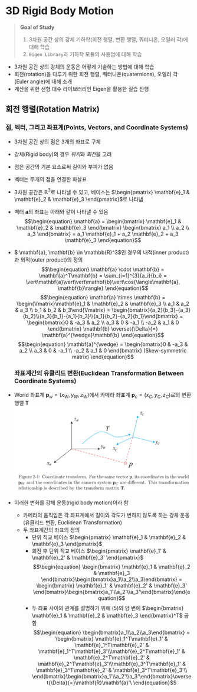 # 3D Rigid Body Motion
> **Goal of Study**
> 1. 3차원 공간 상의 강체 기하학(회전 행렬, 변환 행렬, 쿼터니온, 오일러 각)에 대해 학습
> 2. `Eigen Library`과 기하학 모듈의 사용법에 대해 학습

* 3차원 공간 상의 강체의 운동은 어떻게 기술하는 방법에 대해 학습
* 회전(rotation)을 다루기 위한 회전 행렬, 쿼터니온(quaternions), 오일러 각(Euler angle)에 대해 소개
* 계산을 위한 선형 대수 라이브러리인 Eigen을 활용한 실습 진행

## 회전 행렬(Rotation Matrix)
### 점, 벡터, 그리고 좌표계(Points, Vectors, and Coordinate Systems)
* 3차원 공간 상의 점은 3개의 좌표로 구체
* 강체(Rigid body)의 경우 *위치*와 *회전*을 고려
* 점은 공간의 기본 요소로써 길이와 부피가 없음
* 벡터는 두개의 점을 연결한 화살표
* 3차원 공간은 $\mathbb{R}^3$로 나타낼 수 있고, 베이스는 $\begin{pmatrix} \mathbf{e}_1 & \mathbf{e}_2 & \mathbf{e}_3 \end{pmatrix}$로 나타냄
* 벡터 $\mathbf{a}$의 좌표는 아래와 같이 나타낼 수 있음
  $$\begin{equation}
  \mathbf{a} = \begin{bmatrix} \mathbf{e}_1 & \mathbf{e}_2 & \mathbf{e}_3 \end{bmatrix} \begin{bmatrix} a_1 \\ a_2 \\ a_3 \end{bmatrix} = a_1 \mathbf{e}_1 + a_2 \mathbf{e}_2 + a_3 \mathbf{e}_3 
  \end{equation}$$
* $ \mathbf{a}, \mathbf{b} \in \mathbb{R}^3$인 경우의 내적(inner product)과 외적(outer product)의 정의
  $$\begin{equation}
  \mathbf{a} \cdot \mathbf{b} = \mathbf{a}^T\mathbf{b} = \sum_{i=1}^{3}{a_i}{b_i} = \vert\mathbf{a}\vert\vert\mathbf{b}\vert\cos{\langle\mathbf{a}, \mathbf{b}\rangle}
  \end{equation}$$
  $$\begin{equation}
  \mathbf{a} \times \mathbf{b} = \begin{Vmatrix}\mathbf{e}_1 & \mathbf{e}_2 & \mathbf{e}_3 \\ a_1 & a_2 & a_3 \\ b_1 & b_2 & b_3\end{Vmatrix} = \begin{bmatrix}{a_2}{b_3}-{a_3}{b_2}\\{a_3}{b_1}-{a_1}{b_3}\\{a_1}{b_2}-{a_2}{b_1}\end{bmatrix} = \begin{bmatrix}0 & -a_3 & a_2 \\ a_3 & 0 & -a_1 \\ -a_2 & a_1 & 0 \end{bmatrix} \mathbf{b} \overset{\Delta}{=} \mathbf{a}^{\wedge}\mathbf{b}
  \end{equation}$$
  $$\begin{equation}
  \mathbf{a}^{\wedge} = \begin{bmatrix}0 & -a_3 & a_2 \\ a_3 & 0 & -a_1 \\ -a_2 & a_1 & 0 \end{bmatrix} (Skew-symmetric matrix)
  \end{equation}$$
  
  ### 좌표계간의 유클리드 변환(Euclidean Transformation Between Coordinate Systems)
* World 좌표계 $\mathbf{p}_w = \left(x_W, y_W, z_W\right)$에서 카메라 좌표계 $\mathbf{p}_c = \left(x_C, y_C, z_C\right)$로의 변환 행렬 $\mathbf{T}$
  ![Figure 2-1](./resource/3d-rigid-body-motion-fig-2-1.jpg)
* 이러한 변화를 강체 운동(rigid body motion)이라 함
  * 카메라의 움직임은 각 좌표계에서 길이와 각도가 변하지 않도록 하는 강체 운동 (유클리드 변환, Euclidean Transformation)
  * 두 좌표계간의 좌표의 정의
    * 단위 직교 베이스 $\begin{pmatrix} \mathbf{e}_1 & \mathbf{e}_2 & \mathbf{e}_3 \end{pmatrix}$
    * 회전 후 단위 직교 베이스 $\begin{pmatrix} \mathbf{e}_1' & \mathbf{e}_2' & \mathbf{e}_3' \end{pmatrix}$
    $$\begin{equation} \begin{bmatrix} \mathbf{e}_1 & \mathbf{e}_2 & \mathbf{e}_3 \end{bmatrix}\begin{bmatrix}a_1\\a_2\\a_3\end{bmatrix} = \begin{bmatrix} \mathbf{e}_1' & \mathbf{e}_2' & \mathbf{e}_3' \end{bmatrix}\begin{bmatrix}a_1'\\a_2'\\a_3'\end{bmatrix}\end{equation}$$
    * 두 좌표 사이의 관계를 설명하기 위해 (5)의 양 변에 $\begin{bmatrix} \mathbf{e}_1 & \mathbf{e}_2 & \mathbf{e}_3 \end{bmatrix}^T$ 곱함
        $$\begin{equation}
        \begin{bmatrix}a_1\\a_2\\a_3\end{bmatrix} = \begin{bmatrix} \mathbf{e}_1^T\mathbf{e}_1' & \mathbf{e}_1^T\mathbf{e}_2' & \mathbf{e}_1^T\mathbf{e}_3'\\\mathbf{e}_2^T\mathbf{e}_1' & \mathbf{e}_2^T\mathbf{e}_2' & \mathbf{e}_2^T\mathbf{e}_3'\\\mathbf{e}_3^T\mathbf{e}_1' & \mathbf{e}_3^T\mathbf{e}_2' & \mathbf{e}_3^T\mathbf{e}_3'\\ \end{bmatrix}\begin{bmatrix}a_1'\\a_2'\\a_3'\end{bmatrix}\overset{\Delta}{=}\mathbf{R}\mathbf{a}'\
        \end{equation}$$
 